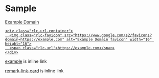 # Sample

<a class="rlc-container" href="https://example.com">
  <div class="rlc-info">
    <div class="rlc-title">Example Domain</div>
    
    <div class="rlc-url-container">
      <img class="rlc-favicon" src="https://www.google.com/s2/favicons?domain=https://example.com" alt="Example Domain favicon" width="16" height="16">
      <span class="rlc-url">https://example.com</span>
    </div>
  </div>
  
</a>

[example](http://example.com/) is inline link

[remark-link-card](https://www.npmjs.com/package/remark-link-card) is inline link
